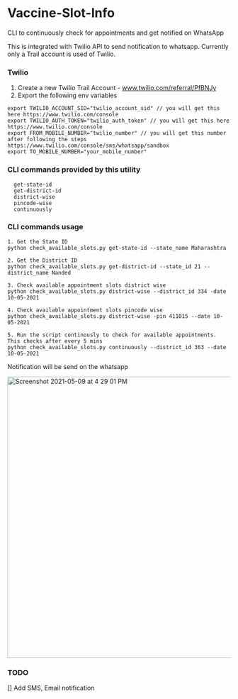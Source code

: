 # Vaccine-Slot-Info
CLI to continuously check for appointments and get notified on WhatsApp

This is integrated with Twilio API to send notification to whatsapp. Currently only a Trail account is used of Twilio.

### Twilio
1. Create a new Twilio Trail Account - www.twilio.com/referral/PfBNJy 
2. Export the following env variables
```
export TWILIO_ACCOUNT_SID="twilio_account_sid" // you will get this here https://www.twilio.com/console
export TWILIO_AUTH_TOKEN="twilio_auth_token" // you will get this here https://www.twilio.com/console
export FROM_MOBILE_NUMBER="twilio_number" // you will get this number after following the steps https://www.twilio.com/console/sms/whatsapp/sandbox
export TO_MOBILE_NUMBER="your_mobile_number"
```

### CLI commands provided by this utility
```
  get-state-id
  get-district-id
  district-wise  
  pincode-wise
  continuously
```

### CLI commands usage
```
1. Get the State ID
python check_available_slots.py get-state-id --state_name Maharashtra

2. Get the District ID
python check_available_slots.py get-district-id --state_id 21 --district_name Nanded

3. Check available appointment slots district wise
python check_available_slots.py district-wise --district_id 334 -date 10-05-2021

4. Check available appointment slots pincode wise
python check_available_slots.py district-wise -pin 411015 --date 10-05-2021

5. Run the script continously to check for available appointments. This checks after every 5 mins
python check_available_slots.py continuously --district_id 363 --date 10-05-2021
```

Notification will be send on the whatsapp

<img width="634" alt="Screenshot 2021-05-09 at 4 29 01 PM" src="https://user-images.githubusercontent.com/52563354/117569574-f4705780-b0e3-11eb-9967-c09f97e647c5.png">

### TODO
[] Add SMS, Email notification
